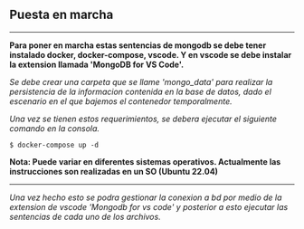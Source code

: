 ## Puesta en marcha

----

__Para poner en marcha estas sentencias de mongodb se debe tener instalado docker, docker-compose, vscode. Y en vscode se debe instalar la extension llamada 'MongoDB for VS Code'.__

_Se debe crear una carpeta que se llame 'mongo_data' para realizar la persistencia de la informacion contenida en la base de datos, dado el escenario en el que bajemos el contenedor temporalmente._

_Una vez se tienen estos requerimientos, se debera ejecutar el siguiente comando en la consola._

```
$ docker-compose up -d
```

__Nota: Puede variar en diferentes sistemas operativos. Actualmente las instrucciones son realizadas en un SO (Ubuntu 22.04)__

---
_Una vez hecho esto se podra gestionar la conexion a bd por medio de la extension de vscode 'Mongodb for vs code' y posterior a esto ejecutar las sentencias de cada uno de los archivos._
